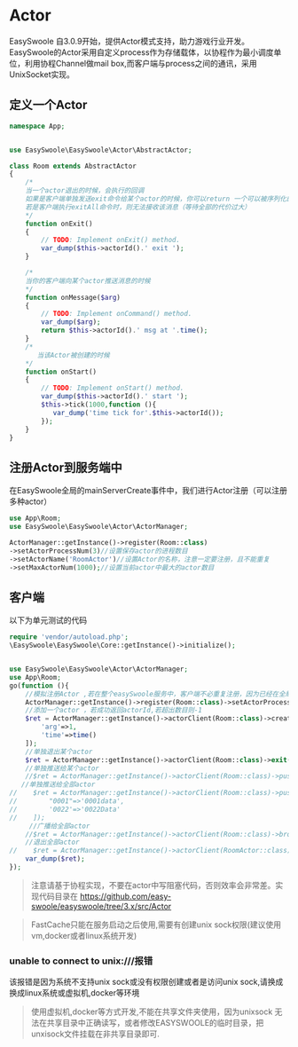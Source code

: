 # Actor
EasySwoole 自3.0.9开始，提供Actor模式支持，助力游戏行业开发。EasySwoole的Actor采用自定义process作为存储载体，以协程作为最小调度单位，利用协程Channel做mail box,而客户端与process之间的通讯，采用UnixSocket实现。

## 定义一个Actor
```php
namespace App;


use EasySwoole\EasySwoole\Actor\AbstractActor;

class Room extends AbstractActor
{
    /*
    当一个actor退出的时候，会执行的回调
    如果是客户端单独发送exit命令给某个actor的时候，你可以return 一个可以被序列化的变量，返回给客户端
    若是客户端执行exitAll命令时，则无法接收该消息（等待全部的代价过大）
    */
    function onExit()
    {
        // TODO: Implement onExit() method.
        var_dump($this->actorId().' exit ');
    }

    /*
    当你的客户端向某个actor推送消息的时候
    */
    function onMessage($arg)
    {
        // TODO: Implement onCommand() method.
        var_dump($arg);
        return $this->actorId().' msg at '.time();
    }
    /*
       当该Actor被创建的时候
    */
    function onStart()
    {
        // TODO: Implement onStart() method.
        var_dump($this->actorId().' start ');
        $this->tick(1000,function (){
           var_dump('time tick for'.$this->actorId());
        });
    }
}
```

## 注册Actor到服务端中
在EasySwoole全局的mainServerCreate事件中，我们进行Actor注册（可以注册多种actor）
```php
use App\Room;
use EasySwoole\EasySwoole\Actor\ActorManager;

ActorManager::getInstance()->register(Room::class)
->setActorProcessNum(3)//设置保存actor的进程数目
->setActorName('RoomActor')//设置Actor的名称，注意一定要注册，且不能重复
->setMaxActorNum(1000);//设置当前actor中最大的actor数目
```

## 客户端
以下为单元测试的代码
```php
require 'vendor/autoload.php';
\EasySwoole\EasySwoole\Core::getInstance()->initialize();


use EasySwoole\EasySwoole\Actor\ActorManager;
use App\Room;
go(function (){
    //模拟注册Actor ,若在整个easySwoole服务中，客户端不必重复注册，因为已经在全局事件中注册了
    ActorManager::getInstance()->register(Room::class)->setActorProcessNum(3)->setActorName('RoomActor');//一样需要注册
    //添加一个actor ，若成功返回actorId,若超出数目则-1
    $ret = ActorManager::getInstance()->actorClient(Room::class)->create([
        'arg'=>1,
        'time'=>time()
    ]);
    //单独退出某个actor
    $ret = ActorManager::getInstance()->actorClient(Room::class)->exit('0011');
    //单独推送给某个actor
    //$ret = ActorManager::getInstance()->actorClient(Room::class)->push('0001',2);
   //单独推送给全部actor
//    $ret = ActorManager::getInstance()->actorClient(Room::class)->pushMulti([
//        "0001"=>'0001data',
//        '0022'=>'0022Data'
//    ]);
     //广播给全部actor
    //$ret = ActorManager::getInstance()->actorClient(Room::class)->broadcastPush('121212');
    //退出全部actor
//    $ret = ActorManager::getInstance()->actorClient(RoomActor::class)->exitAll();
    var_dump($ret);
});
```

> 注意请基于协程实现，不要在actor中写阻塞代码，否则效率会非常差。实现代码目录在 https://github.com/easy-swoole/easyswoole/tree/3.x/src/Actor


> FastCache只能在服务启动之后使用,需要有创建unix sock权限(建议使用vm,docker或者linux系统开发)

### unable to connect to unix:///报错
该报错是因为系统不支持unix sock或没有权限创建或者是访问unix sock,请换成换成linux系统或虚拟机,docker等环境

> 使用虚拟机,docker等方式开发,不能在共享文件夹使用，因为unixsock 无法在共享目录中正确读写，或者修改EASYSWOOLE的临时目录，把unxisock文件挂载在非共享目录即可.
